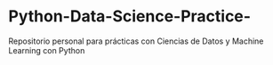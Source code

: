 # Python-Data-Science-Practice-
Repositorio personal para prácticas con Ciencias de Datos y Machine Learning con Python

